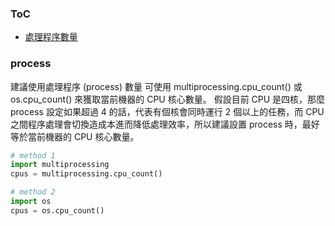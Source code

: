 ### ToC
- [處理程序數量](#models)



### process
建議使用處理程序 (process) 數量
可使用 multiprocessing.cpu_count() 或 os.cpu_count() 來獲取當前機器的 CPU 核心數量。
假設目前 CPU 是四核，那麼 process 設定如果超過 4 的話，代表有個核會同時運行 2 個以上的任務，而 CPU 之間程序處理會切換造成本進而降低處理效率，所以建議設置 process 時，最好等於當前機器的 CPU 核心數量。



```py
# method 1
import multiprocessing
cpus = multiprocessing.cpu_count()

# method 2
import os
cpus = os.cpu_count() 
```





